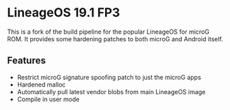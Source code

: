 # LineageOS 19.1 FP3

This is a fork of the build pipeline for the popular LineageOS for microG ROM. It provides some hardening patches to both microG and Android itself.

## Features
- Restrict microG signature spoofing patch to just the microG apps
- Hardened malloc
- Automatically pull latest vendor blobs from main LineageOS image
- Compile in user mode


